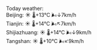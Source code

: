 Today weather:  
Beijing: ☀️   🌡️+13°C 🌬️↓7km/h  
Tianjin: ☀️   🌡️+14°C 🌬️↖7km/h  
Shijiazhuang: ☀️   🌡️+14°C 🌬️↓9km/h  
Tangshan: ☀️   🌡️+10°C 🌬️↙9km/h  
